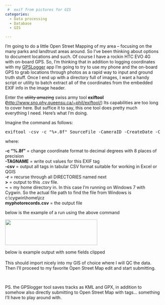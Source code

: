 ```yaml
---
 #  exif from pictures for GIS
categories:
  - Data processing
  - Database
  - GIS

---
```

I&#8217;m going to do a little Open Street Mapping of my area &#8211; focusing on the many parks and landtrust areas around. So I&#8217;ve been thinking about options to document locations and such. Of course I have a rockin HTC EVO 4G with on-board GPS. So, I&#8217;m thinking that in addition to logging coordinates with my <a href="https://play.google.com/store/apps/details?id=com.mendhak.gpslogger&hl=en" target="_blank" class="broken_link">GPSLogger</a> app I&#8217;m going to try to use my phone and the on-board GPS to grab locations through photos as a rapid way to input and ground truth stuff. Once I end up with a directory full of images, I want a handy script or utility to batch extract all of the coordinates from the embedded EXIF info in the image header.

Enter the <del>utility amazing</del> swiss army tool **exiftool (**<http://www.sno.phy.queensu.ca/~phil/exiftool/>) Its capabilities are too long to cover here. But suffice it to say, this one tool does pretty much everything I need. Here&#8217;s what I&#8217;m doing.

Imagine the command as follows:

<pre>exiftool -csv -c "%+.8f" SourceFile -CameraID -CreateDate -CreationTime -DateAcquired -DateTimeOriginal -Directory -ExifByteOrder -ExifImageHeight -ExifImageWidth -FileName -FileSize -GPSAltitude -GPSAltitudeRef -GPSDateStamp -GPSDateTime -GPSLatitude -GPSLatitudeRef -GPSLongitude -GPSLongitudeRef -GPSMapDatum -GPSPosition -GPSProcessingMethod -GPSSatellites -GPSTimeStamp -GPSVersionID -ImageHeight -ImageSize -ImageUniqueID -ImageWidth -Make -Model -Subject -XPKeywords -r Pictures &gt; ~/myphotorecords.csv</pre>

where:

**-c &#8220;%.8f&#8221;** = change coordinate format to decimal degrees with 8 places of precision  
**-TAGNAME** = write out values for this EXIF tag  
**-csv** = output all tags in tabular CSV format suitable for working in Excel or QGIS  
**-r** = recurse through all DIRECTORIES named next  
**>** = output to this .csv file.  
**~** = my home directory in. In this case I&#8217;m running on Windows 7 with Cygwin. So the actual file path to find the file from Windows is c:\cygwin\home\jcz  
**myphotorecords.csv** = the output file

below is the example of a run using the above command

[<img loading="lazy" class="alignnone size-medium wp-image-440" title="cygwin_exiftool" src="http://northredoubt.com/n/wp-content/uploads/2012/04/cygwin_exiftool-300x84.gif" alt="" width="300" height="84" srcset="http://northredoubt.com/n/wp-content/uploads/2012/04/cygwin_exiftool-300x84.gif 300w, http://northredoubt.com/n/wp-content/uploads/2012/04/cygwin_exiftool-500x140.gif 500w, http://northredoubt.com/n/wp-content/uploads/2012/04/cygwin_exiftool.gif 584w" sizes="(max-width: 300px) 100vw, 300px" />][1]

below is example output with some fields clipped

[<img loading="lazy" class="alignnone size-medium wp-image-441" title="example_exiftool_output" src="http://northredoubt.com/n/wp-content/uploads/2012/04/example_exiftool_output-300x4.gif" alt="" width="300" height="4" srcset="http://northredoubt.com/n/wp-content/uploads/2012/04/example_exiftool_output-300x4.gif 300w, http://northredoubt.com/n/wp-content/uploads/2012/04/example_exiftool_output-1024x15.gif 1024w, http://northredoubt.com/n/wp-content/uploads/2012/04/example_exiftool_output-500x7.gif 500w" sizes="(max-width: 300px) 100vw, 300px" />][2]  
This should import nicely into my GIS of choice where I will QC the data. Then I&#8217;ll proceed to my favorite Open Street Map edit and start submitting.

&nbsp;

PS. the GPSlogger tool saves tracks as KML and GPX, in addition to somehow also directly submitting to Open Street Map with tags&#8230; something I&#8217;ll have to play around with.

 [1]: http://northredoubt.com/n/wp-content/uploads/2012/04/cygwin_exiftool.gif
 [2]: http://northredoubt.com/n/wp-content/uploads/2012/04/example_exiftool_output.gif